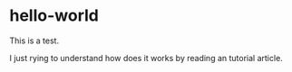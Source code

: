 # hello-world
This is a test.

I just rying to understand how does it works by reading an tutorial article.
